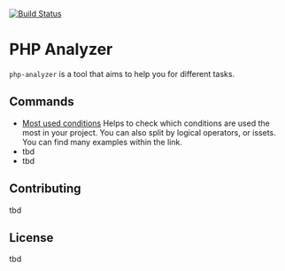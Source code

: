 [![Build Status](https://travis-ci.org/isfett/php-analyzer.svg?branch=master)](https://travis-ci.org/isfett/php-analyzer)

# PHP Analyzer

`php-analyzer` is a tool that aims to help you for different tasks.

## Commands
- [Most used conditions](docs/MostUsedConditions.md) Helps to check which conditions are used the most in your project. You can also split by logical operators, or issets. You can find many examples within the link.
- tbd
- tbd

## Contributing
tbd
## License
tbd
